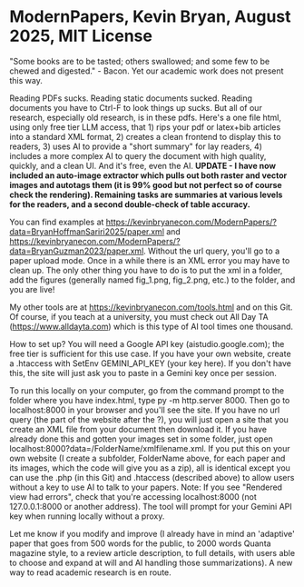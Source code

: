 # ModernPapers, Kevin Bryan, August 2025, MIT License

"Some books are to be tasted; others swallowed; and some few to be chewed and digested." - Bacon. Yet our academic work does not present this way. 

Reading PDFs sucks.  Reading static documents sucked. Reading documents you have to Ctrl-F to look things up sucks. But all of our research, especially old research, is in these pdfs. Here's a one file html, using only free tier LLM access, that 1) rips your pdf or latex+bib articles into a standard XML format, 2) creates a clean frontend to display this to readers, 3) uses AI to provide a "short summary" for lay readers, 4) includes a more complex AI to query the document with high quality, quickly, and a clean UI. And it's free, even the AI. **UPDATE - I have now included an auto-image extractor which pulls out both raster and vector images and autotags them (it is 99% good but not perfect so of course check the rendering). Remaining tasks are summaries at various levels for the readers, and a second double-check of table accuracy.**

You can find examples at https://kevinbryanecon.com/ModernPapers/?data=BryanHoffmanSariri2025/paper.xml and https://kevinbryanecon.com/ModernPapers/?data=BryanGuzman2023/paper.xml. Without the url query, you'll go to a paper upload mode.  Once in a while there is an XML error you may have to clean up. The only other thing you have to do is to put the xml in a folder, add the figures (generally named fig_1.png, fig_2.png, etc.) to the folder, and you are live!

My other tools are at https://kevinbryanecon.com/tools.html and on this Git.  Of course, if you teach at a university, you must check out All Day TA (https://www.alldayta.com) which is this type of AI tool times one thousand.

How to set up? You will need a Google API key (aistudio.google.com); the free tier is sufficient for this use case.  If you have your own website, create a .htaccess with SetEnv GEMINI_API_KEY (your key here).  If you don't have this, the site will just ask you to paste in a Gemini key once per session.

To run this locally on your computer, go from the command prompt to the folder where you have index.html, type py -m http.server 8000.  Then go to localhost:8000 in your browser and you'll see the site. If you have no url query (the part of the website after the ?), you will just open a site that you create an XML file from your document then download it. If you have already done this and gotten your images set in some folder, just open localhost:8000?data=/FolderName/xmlfilename.xml.  If you put this on your own website (I create a subfolder, FolderName above, for each paper and its images, which the code will give you as a zip), all is identical except you can use the .php (in this Git) and .htaccess (described above) to allow users without a key to use AI to talk to your papers.  Note: If you see "Rendered view had errors", check that you're accessing localhost:8000 (not 127.0.0.1:8000 or another address). The tool will prompt for your Gemini API key when running locally without a proxy.

Let me know if you modify and improve (I already have in mind an 'adaptive' paper that goes from 500 words for the public, to 2000 words Quanta magazine style, to a review article description, to full details, with users able to choose and expand at will and AI handling those summarizations).  A new way to read academic research is en route.
